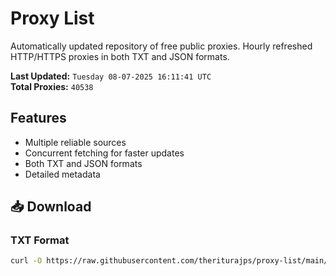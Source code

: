 # Proxy List

Automatically updated repository of free public proxies. Hourly refreshed HTTP/HTTPS proxies in both TXT and JSON formats.

**Last Updated:** `Tuesday 08-07-2025 16:11:41 UTC`  
**Total Proxies:** `40538`

## Features
- Multiple reliable sources
- Concurrent fetching for faster updates
- Both TXT and JSON formats
- Detailed metadata

## 📥 Download

### TXT Format
```bash
curl -O https://raw.githubusercontent.com/theriturajps/proxy-list/main/proxies.txt